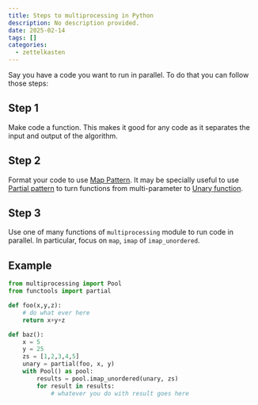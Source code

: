 ```yaml
---
title: Steps to multiprocessing in Python
description: No description provided.
date: 2025-02-14
tags: []
categories:
  - zettelkasten
---
```


Say you have a code you want to run in parallel. To do that you can follow those steps:

## Step 1

Make code a function. This makes it good for any code as it separates the input and output of the algorithm.

## Step 2

Format your code to use [Map Pattern](Map%20Pattern.md). It may be specially useful to use [Partial pattern](Partial%20pattern.md) to turn functions from multi-parameter to [Unary function](Unary%20function.md). 

## Step 3

Use one of many functions of `multiprocessing` module to run code in parallel. In particular, focus on `map`, `imap` of `imap_unordered`.

## Example

```python
from multiprocessing import Pool
from functools import partial

def foo(x,y,z):
	# do what ever here 
	return x+y+z

def baz():
	x = 5
	y = 25
	zs = [1,2,3,4,5]
	unary = partial(foo, x, y)
	with Pool() as pool:
		results = pool.imap_unordered(unary, zs)
		for result in results:
			# whatever you do with result goes here
```
